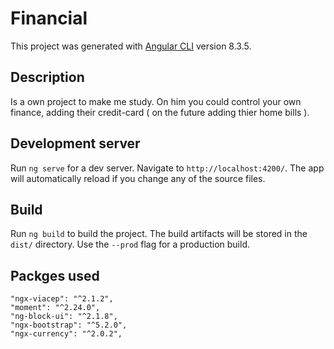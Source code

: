 # Financial
This project was generated with [Angular CLI](https://github.com/angular/angular-cli) version 8.3.5.

## Description 
Is a own project to make me study. 
On him you could control your own finance, adding their credit-card ( on the future adding thier home bills ).

## Development server
Run `ng serve` for a dev server. Navigate to `http://localhost:4200/`. The app will automatically reload if you change any of the source files.

## Build
Run `ng build` to build the project. The build artifacts will be stored in the `dist/` directory. Use the `--prod` flag for a production build.


## Packges used
    
    "ngx-viacep": "^2.1.2",
    "moment": "^2.24.0",
    "ng-block-ui": "^2.1.8",
    "ngx-bootstrap": "^5.2.0",
    "ngx-currency": "^2.0.2",